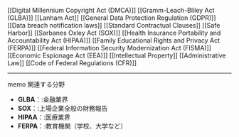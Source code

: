 [[Digital Millennium Copyright Act (DMCA)]]
[[Gramm-Leach-Bliley Act (GLBA)]]
[[Lanham Act]]
[[General Data Protection Regulation (GDPR)]]
[[Data breach notification laws]]
[[Standard Contractual Clauses]]
[[Safe Harbor]]
[[Sarbanes Oxley Act (SOX)]]
[[Health Insurance Portability and Accountability Act (HIPAA)]]
[[Family Educational Rights and Privacy Act (FERPA)]]
[[Federal Information Security Modernization Act (FISMA)]]
[[Economic Espionage Act (EEA)]]
[[Intellectual Property]]
[[Administrative Law]]
[[Code of Federal Regulations (CFR)]]



---

memo
関連する分野

- **GLBA**：:金融業界
- **SOX**：:上場企業全般の財務報告
- **HIPAA**：:医療業界
- **FERPA**：:教育機関（学校、大学など）

